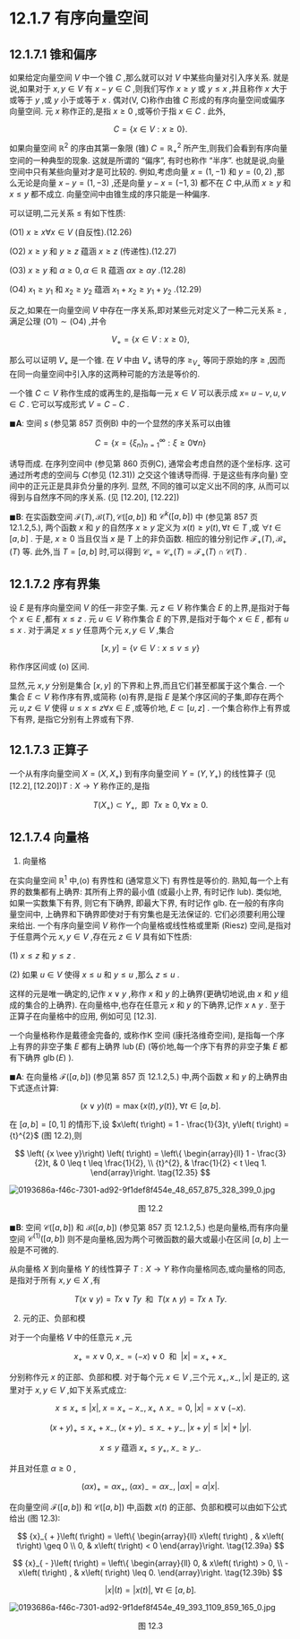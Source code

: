 # 12.1.7 有序向量空间

## 12.1.7.1 锥和偏序

如果给定向量空间 $V$ 中一个锥 $C$ ,那么就可以对 $V$ 中某些向量对引入序关系. 就是说,如果对于 $x, y \in  V$ 有 $x - y \in  C$ ,则我们写作 $x \geq  y$ 或 $y \leq  x$ ,并且称作 $x$ 大于或等于 $y$ ,或 $y$ 小于或等于 $x$ . 偶对(V, C)称作由锥 $C$ 形成的有序向量空间或偏序向量空间. 元 $x$ 称作正的,是指 $x \geq  0$ ,或等价于指 $x \in  C$ . 此外,

$$
C = \{ x \in  V : x \geq  0\} . \tag{12.25}
$$

如果向量空间 ${\mathbb{R}}^{2}$ 的序由其第一象限 (锥) $C = {\mathbb{R}}_{ + }^{2}$ 所产生,则我们会看到有序向量空间的一种典型的现象. 这就是所谓的 “偏序”, 有时也称作 “半序”. 也就是说,向量空间中只有某些向量对才是可比较的. 例如,考虑向量 $x = \left( {1, - 1}\right)$ 和 $y = \left( {0,2}\right)$ ,那么无论是向量 $x - y = \left( {1, - 3}\right)$ ,还是向量 $y - x = \left( {-1,3}\right)$ 都不在 $C$ 中,从而 $x \geq  y$ 和 $x \leq  y$ 都不成立. 向量空间中由锥生成的序只能是一种偏序.

可以证明,二元关系 $\leq$ 有如下性质:

(O1) $x \geq  x\forall x \in  V$ (自反性).(12.26)

(O2) $x \geq  y$ 和 $y \geq  z$ 蕴涵 $x \geq  z$ (传递性).(12.27)

(O3) $x \geq  y$ 和 $\alpha  \geq  0,\alpha  \in  \mathbb{R}$ 蕴涵 ${\alpha x} \geq  {\alpha y}$ .(12.28)

(O4) ${x}_{1} \geq  {y}_{1}$ 和 ${x}_{2} \geq  {y}_{2}$ 蕴涵 ${x}_{1} + {x}_{2} \geq  {y}_{1} + {y}_{2}$ .(12.29)

反之,如果在一向量空间 $V$ 中存在一序关系,即对某些元对定义了一种二元关系 $\geq$ ,满足公理 $\left( {\mathrm{O}1}\right)  \sim  \left( {\mathrm{O}4}\right)$ ,并令

$$
{V}_{ + } = \{ x \in  V : x \geq  0\} , \tag{12.30}
$$

那么可以证明 ${V}_{ + }$ 是一个锥. 在 $V$ 中由 ${V}_{ + }$ 诱导的序 ${ \geq  }_{{V}_{ + }}$ 等同于原始的序 $\geq$ ,因而在同一向量空间中引入序的这两种可能的方法是等价的.

一个锥 $C \subset  V$ 称作生成的或再生的,是指每一元 $x \in  V$ 可以表示成 $x =$ $u - v, u, v \in  C$ . 它可以写成形式 $V = C - C$ .

$\blacksquare \mathbf{A}$: 空间 $s$ (参见第 857 页例B) 中的一个显然的序关系可以由锥

$$
C = \left\{  {x = {\left\{  {\xi }_{n}\right\}  }_{n = 1}^{\infty } : \xi  \geq  0\forall n}\right\}   \tag{12.31}
$$

诱导而成. 在序列空间中 (参见第 860 页例C), 通常会考虑自然的逐个坐标序. 这可通过所考虑的空间与 $C\left( \text{参见 (12.31)) 之交这个锥诱导而得. 于是这些有序向量}\right)$ 空间中的正元正是具非负分量的序列. 显然, 不同的锥可以定义出不同的序, 从而可以得到与自然序不同的序关系. (见 [12.20], [12.22])

$\blacksquare \mathbf{B}$: 在实函数空间 $\mathcal{F}\left( T\right) ,\mathcal{B}\left( T\right) ,\mathcal{C}\left( \left\lbrack  {a, b}\right\rbrack  \right)$ 和 ${\mathcal{C}}^{k}\left( \left\lbrack  {a, b}\right\rbrack  \right)$ 中 (参见第 857 页 12.1.2,5.), 两个函数 $x$ 和 $y$ 的自然序 $x \geq  y$ 定义为 $x\left( t\right)  \geq  y\left( t\right) ,\forall t \in  T$ ,或 $\forall t \in  \left\lbrack  {a, b}\right\rbrack$ . 于是, $x \geq  0$ 当且仅当 $x$ 是 $T$ 上的非负函数. 相应的锥分别记作 ${\mathcal{F}}_{ + }\left( T\right) ,{\mathcal{B}}_{ + }\left( T\right)$ 等. 此外,当 $T = \left\lbrack  {a, b}\right\rbrack$ 时,可以得到 ${\mathcal{C}}_{ + } = {\mathcal{C}}_{ + }\left( T\right)  = {\mathcal{F}}_{ + }\left( T\right)  \cap  \mathcal{C}\left( T\right)$ .

## 12.1.7.2 序有界集

设 $E$ 是有序向量空间 $V$ 的任一非空子集. 元 $z \in  V$ 称作集合 $E$ 的上界,是指对于每个 $x \in  E$ ,都有 $x \leq  z$ . 元 $u \in  V$ 称作集合 $E$ 的下界,是指对于每个 $x \in  E$ , 都有 $u \leq  x$ . 对于满足 $x \leq  y$ 任意两个元 $x, y \in  V$ ,集合

$$
\left\lbrack  {x, y}\right\rbrack   = \{ v \in  V : x \leq  v \leq  y\}  \tag{12.32}
$$

称作序区间或 (o) 区间.

显然,元 $x, y$ 分别是集合 $\left\lbrack  {x, y}\right\rbrack$ 的下界和上界,而且它们甚至都属于这个集合. 一个集合 $E \subset  V$ 称作序有界,或简称 (o)有界,是指 $E$ 是某个序区间的子集,即存在两个元 $u, z \in  V$ 使得 $u \leq  x \leq  z\forall x \in  E$ ,或等价地, $E \subset  \left\lbrack  {u, z}\right\rbrack$ . 一个集合称作上有界或下有界, 是指它分别有上界或有下界.

## 12.1.7.3 正算子

一个从有序向量空间 $X = \left( {X,{X}_{ + }}\right)$ 到有序向量空间 $Y = \left( {Y,{Y}_{ + }}\right)$ 的线性算子 (见 $\left\lbrack  {12.2}\right\rbrack  ,\left\lbrack  {12.20}\right\rbrack  )T : X \rightarrow  Y$ 称作正的,是指

$$
T\left( {X}_{ + }\right)  \subset  {Y}_{ + },\;\text{ 即 }\;{Tx} \geq  0,\forall x \geq  0. \tag{12.33}
$$

## 12.1.7.4 向量格

1. 向量格

在实向量空间 ${\mathbb{R}}^{1}$ 中,(o) 有界性和 (通常意义下) 有界性是等价的. 熟知,每一个上有界的数集都有上确界: 其所有上界的最小值 (或最小上界, 有时记作 lub). 类似地, 如果一实数集下有界, 则它有下确界, 即最大下界, 有时记作 glb. 在一般的有序向量空间中, 上确界和下确界即使对于有穷集也是无法保证的. 它们必须要利用公理来给出. 一个有序向量空间 $V$ 称作一个向量格或线性格或里斯 (Riesz) 空间,是指对于任意两个元 $x, y \in  V$ ,存在元 $z \in  V$ 具有如下性质:

(1) $x \leq  z$ 和 $y \leq  z$ .

(2) 如果 $u \in  V$ 使得 $x \leq  u$ 和 $y \leq  u$ ,那么 $z \leq  u$ .

这样的元是唯一确定的,记作 $x \vee  y$ ,称作 $x$ 和 $y$ 的上确界(更确切地说,由 $x$ 和 $y$ 组成的集合的上确界). 在向量格中,也存在任意元 $x$ 和 $y$ 的下确界,记作 $x \land  y$ . 至于正算子在向量格中的应用, 例如可见 [12.3].

一个向量格称作是戴德金完备的, 或称作K 空间 (康托洛维奇空间), 是指每一个序上有界的非空子集 $E$ 都有上确界 $\operatorname{lub}\left( E\right)$ (等价地,每一个序下有界的非空子集 $E$ 都有下确界 $\operatorname{glb}\left( E\right)$ ).

$\blacksquare \mathbf{A}$: 在向量格 $\mathcal{F}\left( \left\lbrack  {a, b}\right\rbrack  \right)$ (参见第 857 页 12.1.2,5.) 中,两个函数 $x$ 和 $y$ 的上确界由下式逐点计算:

$$
\left( {x \vee  y}\right) \left( t\right)  = \max \{ x\left( t\right) , y\left( t\right) \} ,\;\forall t \in  \left\lbrack  {a, b}\right\rbrack  . \tag{12.34}
$$

在 $\left\lbrack  {a, b}\right\rbrack   = \left\lbrack  {0,1}\right\rbrack$ 的情形下,设 $x\left( t\right)  = 1 - \frac{1}{3}t, y\left( t\right)  = {t}^{2}$ (图 12.2),则

$$
\left( {x \vee  y}\right) \left( t\right)  = \left\{  \begin{array}{ll} 1 - \frac{3}{2}t, & 0 \leq  t \leq  \frac{1}{2}, \\  {t}^{2}, & \frac{1}{2} < t \leq  1. \end{array}\right.  \tag{12.35}
$$

![0193686a-f46c-7301-ad92-9f1def8f454e_48_657_875_328_399_0.jpg](/images/0193686a-f46c-7301-ad92-9f1def8f454e_48_657_875_328_399_0.jpg)

<center>图 12.2</center>

$\blacksquare \mathbf{B}$: 空间 $\mathcal{C}\left( \left\lbrack  {a, b}\right\rbrack  \right)$ 和 $\mathcal{B}\left( \left\lbrack  {a, b}\right\rbrack  \right)$ (参见第 857 页 12.1.2,5.) 也是向量格,而有序向量空间 ${\mathcal{C}}^{\left( 1\right) }\left( \left\lbrack  {a, b}\right\rbrack  \right)$ 则不是向量格,因为两个可微函数的最大或最小在区间 $\left\lbrack  {a, b}\right\rbrack$ 上一般是不可微的.

从向量格 $X$ 到向量格 $Y$ 的线性算子 $T : X \rightarrow  Y$ 称作向量格同态,或向量格的同态,是指对于所有 $x, y \in  X$ ,有

$$
T\left( {x \vee  y}\right)  = {Tx} \vee  {Ty}\;\text{ 和 }\;T\left( {x \land  y}\right)  = {Tx} \land  {Ty}. \tag{12.36}
$$

2. 元的正、负部和模

对于一个向量格 $V$ 中的任意元 $x$ ,元

$$
{x}_{ + } = x \vee  0,\;{x}_{ - } = \left( {-x}\right)  \vee  0\;\text{ 和 }\;\left| x\right|  = {x}_{ + } + {x}_{ - } \tag{12.37}
$$

分别称作元 $x$ 的正部、负部和模. 对于每个元 $x \in  V$ ,三个元 ${x}_{ + },{x}_{ - },\left| x\right|$ 是正的, 这里对于 $x, y \in  V$ ,如下关系式成立:

$$
x \leq  {x}_{ + } \leq  \left| x\right| ,\;x = {x}_{ + } - {x}_{ - },\;{x}_{ + } \land  {x}_{ - } = 0,\;\left| x\right|  = x \vee  \left( {-x}\right) . \tag{12.38a}
$$

$$
{\left( x + y\right) }_{ + } \leq  {x}_{ + } + {x}_{ - },\;{\left( x + y\right) }_{ - } \leq  {x}_{ - } + {y}_{ - },\;\left| {x + y}\right|  \leq  \left| x\right|  + \left| y\right| . \tag{12.38b}
$$

$$
x \leq  y\text{ 蕴涵 }{x}_{ + } \leq  {y}_{ + },\;{x}_{ - } \geq  {y}_{ - }. \tag{12.38c}
$$

并且对任意 $\alpha  \geq  0$ ,

$$
{\left( \alpha x\right) }_{ + } = \alpha {x}_{ + },\;{\left( \alpha x\right) }_{ - } = \alpha {x}_{ - },\;\left| {\alpha x}\right|  = \alpha \left| x\right| . \tag{12.38d}
$$

在向量空间 $\mathcal{F}\left( \left\lbrack  {a, b}\right\rbrack  \right)$ 和 $\mathcal{C}\left( \left\lbrack  {a, b}\right\rbrack  \right)$ 中,函数 $x\left( t\right)$ 的正部、负部和模可以由如下公式给出 (图 12.3):

$$
{x}_{ + }\left( t\right)  = \left\{  \begin{array}{ll} x\left( t\right) , & x\left( t\right)  \geq  0 \\  0, & x\left( t\right)  < 0 \end{array}\right.  \tag{12.39a}
$$

$$
{x}_{ - }\left( t\right)  = \left\{  \begin{array}{ll} 0, & x\left( t\right)  > 0, \\   - x\left( t\right) , & x\left( t\right)  \leq  0. \end{array}\right.  \tag{12.39b}
$$

$$
\left| x\right| \left( t\right)  = \left| {x\left( t\right) }\right| ,\;\forall t \in  \left\lbrack  {a, b}\right\rbrack  . \tag{12.39c}
$$

![0193686a-f46c-7301-ad92-9f1def8f454e_49_393_1109_859_165_0.jpg](/images/0193686a-f46c-7301-ad92-9f1def8f454e_49_393_1109_859_165_0.jpg)

<center>图 12.3</center>

